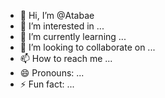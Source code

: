 - 👋 Hi, I’m @Atabae
- 👀 I’m interested in ...
- 🌱 I’m currently learning ...
- 💞️ I’m looking to collaborate on ...
- 📫 How to reach me ...
- 😄 Pronouns: ...
- ⚡ Fun fact: ...

<!---
Atabae/Atabae is a ✨ special ✨ repository because its `README.md` (this file) appears on your GitHub profile.
You can click the Preview link to take a look at your changes.
--->
